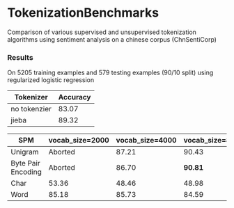 # TokenizationBenchmarks
Comparison of various supervised and unsupervised tokenization algorithms using sentiment analysis on a chinese corpus (ChnSentiCorp)

### Results
On 5205 training examples and 579 testing examples (90/10 split) using regularized logistic regression 

|Tokenizer   | Accuracy|
|------------|---------|
|no tokenzier|83.07    |
|jieba       |89.32    |

|SPM   |vocab_size=2000|vocab_size=4000|vocab_size=8000|vocab_size=16000|
|------|---------------|---------------|---------------|----------------|
|Unigram|Aborted |87.21|90.43|90.08|
|Byte Pair Encoding|Aborted|86.70|**90.81**|90.81|
|Char|53.36|48.46|48.98|47.35|
|Word|85.18|85.73|84.59|Aborted|
